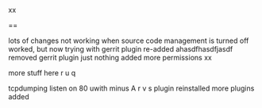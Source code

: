 xx

==

lots of changes
not working when source code management is turned off
worked, but now trying with gerrit plugin re-added
ahasdfhasdfjasdf
removed gerrit plugin
just nothing
added more  permissions
xx

more stuff here
r
u
q

tcpdumping
listen on 80
uwith minus A
r
v
s
plugin reinstalled
more plugins added
